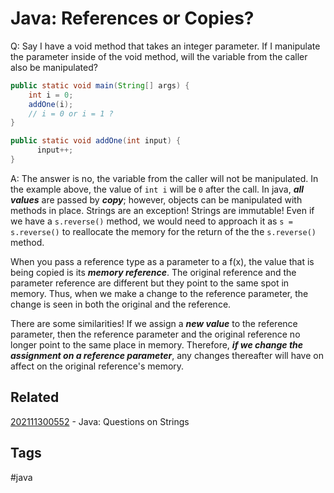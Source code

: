 # Java: References or Copies?

Q: Say I have a void method that takes an integer parameter. If I manipulate the
parameter inside of the void method, will the variable from the caller also be
manipulated?

```java
public static void main(String[] args) {
    int i = 0;
    addOne(i);
    // i = 0 or i = 1 ?
}

public static void addOne(int input) {
      input++;
}
```

A: The answer is no, the variable from the caller will not be manipulated. In
the example above, the value of ```int i``` will be ```0``` after the call.
In java, ***all values*** are  passed by ***copy***; however, objects can be
manipulated with methods in place. Strings are an exception! Strings are
immutable! Even if we have a ```s.reverse()``` method, we would need to approach
it as ```s = s.reverse()``` to reallocate the memory for the return of the the
```s.reverse()``` method.

When you pass a reference type as a parameter to a f(x), the value that is being
copied is its ***memory reference***. The original reference and the parameter
reference are different but they point to the same spot in memory. Thus, when
we make a change to the reference parameter, the change is seen in both the
original and the reference.

There are some similarities! If we assign a ***new value*** to the reference
parameter, then the reference parameter and the original reference no longer
point to the same place in memory. Therefore, ***if we change the assignment
on a reference parameter***, any changes thereafter will have on affect on the
original reference's memory.


## Related
[202111300552](../202111300552) - Java: Questions on Strings


## Tags
#java
